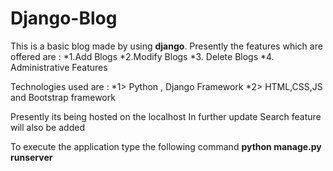 # Django-Blog

This is a  basic blog made by using **django**. Presently the features which are offered are :
*1.Add Blogs
*2.Modify Blogs
*3. Delete Blogs
*4. Administrative Features

Technologies used are :
*1> Python , Django Framework
*2> HTML,CSS,JS and Bootstrap framework

Presently its being hosted on the localhost
In further update Search feature will also be added 

To execute the application type the following command
__python manage.py runserver__
